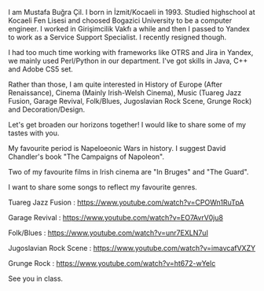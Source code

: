 I am Mustafa Buğra Çil. I born in İzmit/Kocaeli in 1993. Studied highschool at Kocaeli Fen Lisesi and choosed Bogazici University to be a computer engineer. I worked in Girişimcilik Vakfı a while and then I passed to Yandex to work as a Service Support Specialist. I recently resigned though. 

I had too much time working with frameworks like OTRS and Jira in Yandex, we mainly used Perl/Python in our department. I've got skills in Java, C++ and Adobe CS5 set.

Rather than those, I am quite interested in History of Europe (After Renaissance), Cinema (Mainly Irish-Welsh Cinema), Music (Tuareg Jazz Fusion, Garage Revival, Folk/Blues, Jugoslavian Rock Scene, Grunge Rock) and Decoration/Design.

Let's get broaden our horizons together! I would like to share some of my tastes with you.

My favourite period is Napeloeonic Wars in history. I suggest David Chandler's book "The Campaigns of Napoleon".

Two of my favourite films in Irish cinema are "In Bruges" and "The Guard".

I want to share some songs to reflect my favourite genres.

Tuareg Jazz Fusion : https://www.youtube.com/watch?v=CPOWn1RuTpA

Garage Revival : https://www.youtube.com/watch?v=EO7AvrV0ju8

Folk/Blues : https://www.youtube.com/watch?v=unr7EXLN7uI

Jugoslavian Rock Scene : https://www.youtube.com/watch?v=imavcafVXZY

Grunge Rock : https://www.youtube.com/watch?v=ht672-wYelc

See you in class.